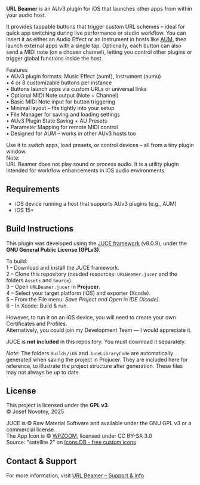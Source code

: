 **URL Beamer** is an AUv3 plugin for iOS that launches other apps from within your audio host.

It provides tappable buttons that trigger custom URL schemes – ideal for quick app switching during live performance or studio workflow. You can insert it as either an Audio Effect or an Instrument in hosts like [AUM](https://kymatica.com/apps/aum), then launch external apps with a single tap.
Optionally, each button can also send a MIDI note (on a chosen channel), letting you control other plugins or trigger global functions inside the host.

Features  
• AUv3 plugin formats: Music Effect (aumf), Instrument (aumu)  
• 4 or 8 customizable buttons per instance  
• Buttons launch apps via custom URLs or universal links  
• Optional MIDI Note output (Note + Channel)  
• Basic MIDI Note input for button triggering  
• Minimal layout – fits tightly into your setup  
• File Manager for saving and loading settings  
• AUv3 Plugin State Saving + AU Presets  
• Parameter Mapping for remote MIDI control  
• Designed for AUM – works in other AUv3 hosts too  

Use it to switch apps, load presets, or control devices – all from a tiny plugin window.  
Note:  
URL Beamer does not play sound or process audio. It is a utility plugin intended for workflow enhancements in iOS audio environments.

## Requirements
- iOS device running a host that supports AUv3 plugins (e.g., AUM)
- iOS 15+

## Build Instructions
This plugin was developed using the [JUCE framework](https://juce.com) (v8.0.9), under the **GNU General Public License (GPLv3)**.

To build:  
1 – Download and install the JUCE framework.  
2 – Clone this repository (needed resources: `URLBeamer.jucer` and the folders `Assets` and `Source`).  
3 – Open `URLBeamer.jucer` in **Projucer**.  
4 – Select your target platform (iOS) and exporter (Xcode).  
5 – From the File menu: *Save Project and Open in IDE (Xcode)*.  
6 – In Xcode: Build & run.  

However, to run it on an iOS device, you will need to create your own Certificates and Profiles.  
Alternatively, you could join my Development Team — I would appreciate it.

JUCE is **not included** in this repository. You must download it separately.  

*Note:* The folders `Builds/iOS` and `JuceLibraryCode` are automatically generated when saving the project in Projucer. They are included here for reference, to illustrate the project structure after generation. These files may not always be up to date.

## License
This project is licensed under the **GPL v3**.  
© Josef Novotny, 2025

JUCE is © Raw Material Software and available under the GNU GPL v3 or a commercial license.  
The App Icon is © [WPZOOM](https://www.wpzoom.com), licensed under CC BY-SA 3.0  
Source: "satellite 2" on [Icons DB - free custom icons](https://www.iconsdb.com) 

## Contact & Support
For more information, visit [URL Beamer – Support & Info](https://novotny.klingt.org/Apps/URLBeamer/Support)
